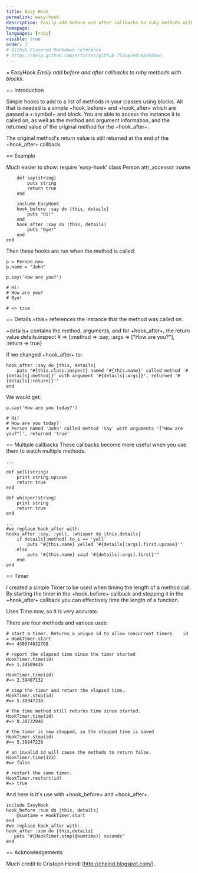 ```yaml
---
title: Easy Hook
permalink: easy-hook
description: Easily add before and after callbacks to ruby methods with blocks.
homepage: 
languages: [ruby]
visible: true
order: 3
# Github Flavored Markdown reference
# https://help.github.com/articles/github-flavored-markdown
---
```



= EasyHook
<em>Easily add before and after callbacks to ruby methods with blocks.</em>

== Introduction

Simple hooks to add to a list of methods in your classes using blocks. All that is needed is a simple +hook_before+ and +hook_after+ which are passed a +:symbol+ and block. You are able to access the instance it is called on, as well as the method and argument information, and the returned value of the original method for the +hook_after+.

The original method's return value is still returned at the end of the +hook_after+ callback.

== Example

Much easier to show:
    require 'easy-hook'
    class Person
        attr_accessor :name

        def say(string)
            puts string
            return true
        end

        include EasyHook
        hook_before :say do |this, details|
            puts "Hi!"
        end
        hook_after :say do |this, details|
            puts "Bye!"
        end
    end

Then these hooks are run when the method is called:

    p = Person.new
    p.name = "John"

    p.say('How are you?')

    # Hi!
    # How are you?
    # Bye!

    # => true
== Details
+this+ references the instance that the method was called on.

+details+ contains the method, arguments, and for +hook_after+, the return value
    details.inspect
    # => {:method => :say, :args => ["How are you?"], :return => true}

If we changed +hook_after+ to:

    hook_after :say do |this, details|
        puts "#{this.class.inspect} named '#{this.name}' called method '#{details[:method]}' with argument '#{details[:args]}', returned '#{details[:return]}'"
    end

We would get:

    p.say('How are you today?')

    # Hi!
    # How are you today?
    # Person named 'John' called method 'say' with arguments '["How are you?"]', returned 'true'


== Multiple callbacks
These callbacks become more useful when you use them to watch multiple methods.

    ...

    def yell(string)
        print string.upcase
        return true
    end

    def whisper(string)
        print string
        return true
    end

    ...
    #we replace hook_after with:
    hooks_after :say, :yell, :whisper do |this,details|
        if details[:method].to_s == 'yell'
            puts "#{this.name} yelled '#{details[:args].first.upcase}'"
        else
            puts "#{this.name} said '#{details[:args].first}'"
        end 
    end


== Timer

I created a simple Timer to be used when timing the length of a method call. By starting the timer in the +hook_before+ callback and stopping it in the +hook_after+ callback you can effectively time the length of a function.

Uses Time.now, so it is very accurate.

There are four methods and various uses:

    # start a timer. Returns a unique id to allow concurrent timers    id = HookTimer.start
    #=> 438074832708

    # report the elapsed time since the timer started
    HookTimer.time(id)  
    #=> 1.34589435

    HookTimer.time(id)
    #=> 2.39487132

    # stop the timer and return the elapsed time. 
    HookTimer.stop(id)
    #=> 5.38947238

    # the time method still returns time since started.
    HookTimer.time(id)
    #=> 8.38732948

    # the timer is now stopped, so the stopped time is saved
    HookTimer.stop(id)
    #=> 5.38947238

    # an invalid id will cause the methods to return false.
    HookTimer.time(123)
    #=> false

    # restart the same timer.
    HookTimer.restart(id)
    #=> true


And here is it's use with +hook_before+ and +hook_after+.

    include EasyHook
    hook_before :sum do |this, details|
        @sumtime = HookTimer.start
    end
    #we replace hook_after with:
    hook_after :sum do |this,details|
       puts "#{HookTimer.stop(@sumtime)} seconds"
    end
    



== Acknowledgements

Much credit to Cristoph Heindl (http://cheind.blogspot.com/).